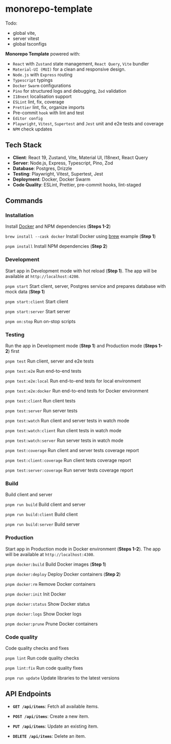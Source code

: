 # monorepo-template

Todo:
- global vite,
- server vitest
- global tsconfigs

**Monorepo Template** powered with:
- `React` with `Zustand` state management, `React Query`, `Vite` bundler
- `Material-UI (MUI)` for a clean and responsive design.
- `Node.js` with `Express` routing
- `Typescript` typings
- `Docker` `Swarm` configurations
- `Pino` for structured logs and debugging, `Zod` validation
- `I18next` localisation support
- `ESLint` lint, fix, coverage
- `Prettier` lint, fix, organize imports
- Pre-commit `hook` with lint and test
- `Editor config`
- `Playwright`, `Vitest`, `Supertest` and `Jest` unit and e2e tests and coverage
- `NPM` check updates

## Tech Stack
- **Client**: React 19, Zustand, Vite, Material UI, I18next, React Query
- **Server**: Node.js, Express, Typescript, Pino, Zod
- **Database**: Postgres, Drizzle
- **Testing**: Playwright, Vitest, Supertest, Jest
- **Deployment**: Docker, Docker Swarm
- **Code Quality**: ESLint, Prettier, pre-commit hooks, lint-staged

## Commands

### Installation

Install [Docker](https://docs.docker.com/get-docker/) and NPM dependencies (**Steps 1-2**)

`brew install --cask docker` Install Docker using [brew](https://brew.sh/) example (**Step 1**)

`pnpm install` Install NPM dependencies (**Step 2**)

### Development

Start app in Development mode with hot reload (**Step 1**).
The app will be available at `http://localhost:4200`.

`pnpm start` Start client, server, Postgres service and prepares database with mock data (**Step 1**)

`pnpm start:client` Start client

`pnpm start:server` Start server

`pnpm on:stop` Run on-stop scripts

### Testing

Run the app in Development mode (**Step 1**) and Production mode (**Steps 1-2**) first

`pnpm test` Run client, server and e2e tests

`pnpm test:e2e` Run end-to-end tests

`pnpm test:e2e:local` Run end-to-end tests for local environment

`pnpm test:e2e:docker` Run end-to-end tests for Docker environment

`pnpm test:client` Run client tests

`pnpm test:server` Run server tests

`pnpm test:watch` Run client and server tests in watch mode

`pnpm test:watch:client` Run client tests in watch mode

`pnpm test:watch:server` Run server tests in watch mode

`pnpm test:coverage` Run client and server tests coverage report

`pnpm test:client:coverage` Run client tests coverage report

`pnpm test:server:coverage` Run server tests coverage report

### Build

Build client and server

`pnpm run build` Build client and server

`pnpm run build:client` Build client

`pnpm run build:server` Build server

### Production

Start app in Production mode in Docker environment (**Steps 1-2**). 
The app will be available at `http://localhost:4300`.

`pnpm docker:build` Build Docker images (**Step 1**)

`pnpm docker:deploy` Deploy Docker containers (**Step 2**)

`pnpm docker:rm` Remove Docker containers

`pnpm docker:init` Init Docker

`pnpm docker:status` Show Docker status

`pnpm docker:logs` Show Docker logs

`pnpm docker:prune` Prune Docker containers

### Code quality

Code quality checks and fixes

`pnpm lint` Run code quality checks

`pnpm lint:fix` Run code quality fixes

`pnpm run update` Update libraries to the latest versions

## API Endpoints

- **`GET /api/items`**: Fetch all available items.

- **`POST /api/items`**: Create a new item.

- **`PUT /api/items`**: Update an existing item.

- **`DELETE /api/items`**: Delete an item.